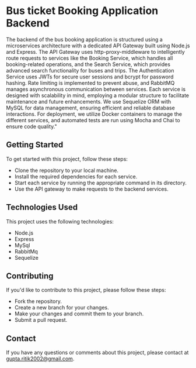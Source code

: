 ﻿# Bus ticket Booking Application Backend

The backend of the bus booking application is structured using a microservices architecture with a dedicated API Gateway built using Node.js and Express. The API Gateway uses http-proxy-middleware to intelligently route requests to services like the Booking Service, which handles all booking-related operations, and the Search Service, which provides advanced search functionality for buses and trips. The Authentication Service uses JWTs for secure user sessions and bcrypt for password hashing. Rate limiting is implemented to prevent abuse, and RabbitMQ manages asynchronous communication between services. Each service is designed with scalability in mind, employing a modular structure to facilitate maintenance and future enhancements. We use Sequelize ORM with MySQL for data management, ensuring efficient and reliable database interactions. For deployment, we utilize Docker containers to manage the different services, and automated tests are run using Mocha and Chai to ensure code quality."


## Getting Started

To get started with this project, follow these steps:

- Clone the repository to your local machine.
- Install the required dependencies for each service.
- Start each service by running the appropriate command in its directory.
- Use the API gateway to make requests to the backend services.
  
## Technologies Used

This project uses the following technologies:

- Node.js
- Express
- MySql
- RabbitMq
- Sequelize

## Contributing
If you'd like to contribute to this project, please follow these steps:

- Fork the repository.
- Create a new branch for your changes.
- Make your changes and commit them to your branch.
- Submit a pull request.
  
## Contact
If you have any questions or comments about this project, please contact at gupta.ritik2002@gmail.com.

